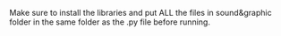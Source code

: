Make sure to install the libraries and put ALL the files in sound&graphic folder in the same folder as the .py file before running. 
